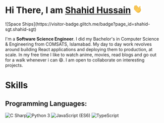 <h1>Hi There, I am <a  href="https://github.com/shahid-sgt">Shahid Hussain</a> <img  src="https://raw.githubusercontent.com/ABSphreak/ABSphreak/master/gifs/Hi.gif" width="30px"></h1>
![Space Ships](https://visitor-badge.glitch.me/badge?page_id=shahid-sgt.shahid-sgt)

I'm a **Software Science Engineer**. I did my Bachelor's in Computer Science & Engineering from COMSATS, Islamabad. 
My day to day work revolves around building React applications and deploying them to production, at scale. In my free time I like to watch anime, movies, read blogs and go out for a walk whenever i can 😄. I am open to collaborate on interesting projects.

# Skills
## Programming Languages:

<img src="https://img.shields.io/badge/CSharp-lightgrey" alt="C Sharp" /><img src="https://img.shields.io/badge/Python 3-informational" alt="Python 3" /> <img src="https://img.shields.io/badge/JavaScript (ES6)-brightgreen" alt="JavaScript (ES6)" /> <img src="https://img.shields.io/badge/TypeScript-red" alt="TypeScript" />

<!-- * C#
* Python 3
* JavaScript (ES6)
* TypeScript (coming soon)-->

<!--
**shahid-sgt/shahid-sgt** is a ✨ _special_ ✨ repository because its `README.md` (this file) appears on your GitHub profile.

Here are some ideas to get you started:

- 🔭 I’m currently working on ...
- 🌱 I’m currently learning ...
- 👯 I’m looking to collaborate on ...
- 🤔 I’m looking for help with ...
- 💬 Ask me about ...
- 📫 How to reach me: ...
- 😄 Pronouns: ...
- ⚡ Fun fact: ...
-->
